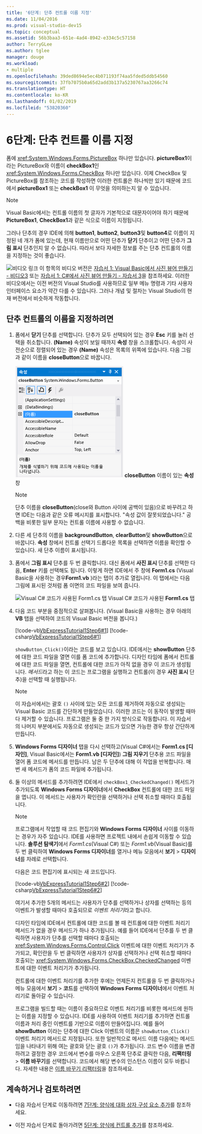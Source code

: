 ```yaml
---
title: '6단계: 단추 컨트롤 이름 지정'
ms.date: 11/04/2016
ms.prod: visual-studio-dev15
ms.topic: conceptual
ms.assetid: 56b3baa3-651e-4ad4-8942-e334c5c57158
author: TerryGLee
ms.author: tglee
manager: douge
ms.workload:
- multiple
ms.openlocfilehash: 39ded8694e5ec4b071193f74aa5fded5ddb54560
ms.sourcegitcommit: 37fb7075b0a65d2add3b137a5230767aa3266c74
ms.translationtype: HT
ms.contentlocale: ko-KR
ms.lasthandoff: 01/02/2019
ms.locfileid: "53820360"
---
```

# <a name="step-6-name-your-button-controls"></a>6단계: 단추 컨트롤 이름 지정
폼에 <xref:System.Windows.Forms.PictureBox> 하나만 있습니다. **pictureBox1**이라는 PictureBox와 이름이 **checkBox1**인 <xref:System.Windows.Forms.CheckBox> 하나만 있습니다. 이제 CheckBox 및 PictureBox를 참조하는 코드를 작성하면 이러한 컨트롤은 하나씩만 있기 때문에 코드에서 **pictureBox1** 또는 **checkBox1** 이 무엇을 의미하는지 알 수 있습니다.

> [!NOTE]
>  Visual Basic에서는 컨트롤 이름의 첫 글자가 기본적으로 대문자이어야 하기 때문에 **PictureBox1**, **CheckBox1**과 같은 식으로 이름이 지정됩니다.

 그러나 단추의 경우 IDE에 의해 **button1**, **button2**, **button3**및 **button4**로 이름이 지정된 네 개가 폼에 있는데, 현재 이름만으로 어떤 단추가 **닫기** 단추이고 어떤 단추가 **그림 표시** 단추인지 알 수 없습니다. 따라서 보다 자세한 정보를 주는 단추 컨트롤의 이름을 지정하는 것이 좋습니다.

 ![비디오 링크](../data-tools/media/playvideo.gif) 이 항목의 비디오 버전은 [자습서 1: Visual Basic에서 사진 뷰어 만들기 - 비디오3](http://go.microsoft.com/fwlink/?LinkId=205213) 또는 [자습서 1: C#에서 사진 뷰어 만들기 - 자습서 3](http://go.microsoft.com/fwlink/?LinkId=205202)을 참조하세요. 이러한 비디오에서는 이전 버전의 Visual Studio를 사용하므로 일부 메뉴 명령과 기타 사용자 인터페이스 요소가 약간 다를 수 있습니다. 그러나 개념 및 절차는 Visual Studio의 현재 버전에서 비슷하게 작동합니다.

## <a name="to-name-your-button-controls"></a>단추 컨트롤의 이름을 지정하려면

1.  폼에서 **닫기** 단추를 선택합니다. 단추가 모두 선택되어 있는 경우 **Esc** 키를 눌러 선택을 취소합니다. **(Name)** 속성이 보일 때까지 **속성** 창을 스크롤합니다. 속성이 사전순으로 정렬되어 있는 경우 **(Name)** 속성은 목록의 위쪽에 있습니다. 다음 그림과 같이 이름을 **closeButton**으로 바꿉니다.

     ![closeButton 이름이 있는 속성 창](../ide/media/express_setnameproperty.png)
**closeButton** 이름이 있는 **속성** 창

    > [!NOTE]
    >  단추 이름을 **closeButton**(close와 Button 사이에 공백이 있음)으로 바꾸려고 하면 IDE는 다음과 같은 오류 메시지를 표시합니다. "속성 값이 잘못되었습니다." 공백을 비롯한 일부 문자는 컨트롤 이름에 사용할 수 없습니다.

2.  다른 세 단추의 이름을 **backgroundButton**, **clearButton**및 **showButton**으로 바꿉니다. **속성** 창에서 컨트롤 선택기 드롭다운 목록을 선택하면 이름을 확인할 수 있습니다. 새 단추 이름이 표시됩니다.

3.  폼에서 **그림 표시** 단추를 두 번 클릭합니다. 대신 폼에서 **사진 표시** 단추를 선택한 다음, **Enter** 키를 선택해도 됩니다. 이렇게 하면 IDE에서 주 창에 **Form1.cs** (Visual Basic을 사용하는 경우**Form1.vb** )라는 탭이 추가로 열립니다. 이 탭에서는 다음 그림에 표시된 것처럼 폼 이면의 코드 파일을 보여 줍니다.

     ![Visual C&#35; 코드가 사용된 Form1.cs 탭](../ide/media/express_showbuttoncode.png)
Visual C# 코드가 사용된 **Form1.cs** 탭

4.  다음 코드 부분을 중점적으로 살펴봅니다. (Visual Basic을 사용하는 경우 아래의 **VB** 탭을 선택하여 코드의 Visual Basic 버전을 봅니다.)

     [!code-vb[VbExpressTutorial1Step6#1](../ide/codesnippet/VisualBasic/step-6-name-your-button-controls_1.vb)]
     [!code-csharp[VbExpressTutorial1Step6#1](../ide/codesnippet/CSharp/step-6-name-your-button-controls_1.cs)]

     `showButton_Click()`이라는 코드를 보고 있습니다. IDE에서는 **showButton** 단추에 대한 코드 파일을 열면 이를 폼 코드에 추가합니다. 디자인 타임에 폼에서 컨트롤에 대한 코드 파일을 열면, 컨트롤에 대한 코드가 아직 없을 경우 이 코드가 생성됩니다. *메서드*라고 하는 이 코드는 프로그램을 실행하고 컨트롤(이 경우 **사진 표시** 단추)을 선택할 때 실행됩니다.

    > [!NOTE]
    >  이 자습서에서는 괄호 `()` 사이에 있는 모든 코드를 제거하여 자동으로 생성되는 Visual Basic 코드를 간단하게 만들었습니다. 이러한 코드는 이 동작이 발생할 때마다 제거할 수 있습니다. 프로그램은 둘 중 한 가지 방식으로 작동합니다. 이 자습서의 나머지 부분에서도 자동으로 생성되는 코드가 있으면 가능한 경우 항상 간단하게 만듭니다.

5.  **Windows Forms 디자이너** 탭을 다시 선택하고(Visual C#에서는 **Form1.cs [디자인]**, Visual Basic에서는 **Form1.vb [디자인]**) **그림 지우기** 단추용 코드 파일을 열어 폼 코드에 메서드를 만듭니다. 남은 두 단추에 대해 이 작업을 반복합니다. 매번 새 메서드가 폼의 코드 파일에 추가됩니다.

6.  둘 이상의 메서드를 추가하려면 IDE에서 `checkBox1_CheckedChanged()` 메서드가 추가되도록 **Windows Forms 디자이너**에서 **CheckBox** 컨트롤에 대한 코드 파일을 엽니다. 이 메서드는 사용자가 확인란을 선택하거나 선택 취소할 때마다 호출됩니다.

    > [!NOTE]
    >  프로그램에서 작업할 때 코드 편집기와 **Windows Forms 디자이너** 사이를 이동하는 경우가 자주 있습니다. IDE를 사용하면 프로젝트 내에서 손쉽게 이동할 수 있습니다. **솔루션 탐색기**에서 *Form1.cs*(Visual C#) 또는 *Form1.vb*(Visual Basic)를 두 번 클릭하여 **Windows Forms 디자이너**를 열거나 메뉴 모음에서 **보기** >  **디자이너**를 차례로 선택합니다.

     다음은 코드 편집기에 표시되는 새 코드입니다.

     [!code-vb[VbExpressTutorial1Step6#2](../ide/codesnippet/VisualBasic/step-6-name-your-button-controls_2.vb)]
     [!code-csharp[VbExpressTutorial1Step6#2](../ide/codesnippet/CSharp/step-6-name-your-button-controls_2.cs)]

     여기서 추가한 5개의 메서드는 사용자가 단추를 선택하거나 상자를 선택하는 등의 이벤트가 발생할 때마다 호출되므로 *이벤트 처리기*라고 합니다.

     디자인 타임에 IDE에서 컨트롤에 대한 코드를 볼 때 컨트롤에 대한 이벤트 처리기 메서드가 없을 경우 메서드가 하나 추가됩니다. 예를 들어 IDE에서 단추를 두 번 클릭하면 사용자가 단추를 선택할 때마다 호출되는 <xref:System.Windows.Forms.Control.Click> 이벤트에 대한 이벤트 처리기가 추가되고, 확인란을 두 번 클릭하면 사용자가 상자를 선택하거나 선택 취소할 때마다 호출되는 <xref:System.Windows.Forms.CheckBox.CheckedChanged> 이벤트에 대한 이벤트 처리기가 추가됩니다.

     컨트롤에 대한 이벤트 처리기를 추가한 후에는 언제든지 컨트롤을 두 번 클릭하거나 메뉴 모음에서 **보기** > **코드**를 선택하여 **Windows Forms 디자이너**에서 이벤트 처리기로 돌아갈 수 있습니다.

     프로그램을 빌드할 때는 이름이 중요하므로 이벤트 처리기를 비롯한 메서드에 원하는 이름을 지정할 수 있습니다. IDE를 사용하여 이벤트 처리기를 추가하면 컨트롤 이름과 처리 중인 이벤트를 기반으로 이름이 만들어집니다. 예를 들어 **showButton** 이라는 단추에 대한 Click 이벤트의 이름은 `showButton_Click()` 이벤트 처리기 메서드로 지정됩니다. 또한 일반적으로 메서드 이름 다음에는 메서드임을 나타내기 위해 여는 괄호와 닫는 괄호 `()`가 추가됩니다. 코드 변수 이름을 변경하려고 결정한 경우 코드에서 변수를 마우스 오른쪽 단추로 클릭한 다음, **리팩터링** > **이름 바꾸기**를 선택합니다. 코드에서 해당 변수의 인스턴스 이름이 모두 바뀝니다. 자세한 내용은 [이름 바꾸기 리팩터링](../ide/reference/rename.md)을 참조하세요.

## <a name="to-continue-or-review"></a>계속하거나 검토하려면

-   다음 자습서 단계로 이동하려면 [7단계: 양식에 대화 상자 구성 요소 추가](../ide/step-7-add-dialog-components-to-your-form.md)를 참조하세요.

-   이전 자습서 단계로 돌아가려면 [5단계: 양식에 컨트롤 추가](../ide/step-5-add-controls-to-your-form.md)를 참조하세요.
